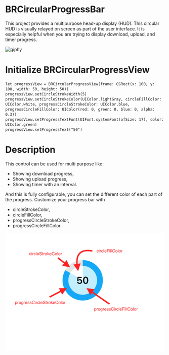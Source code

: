 # BRCircularProgressBar
This project provides a multipurpose head-up display (HUD). This circular HUD is visually relayed on screen as part of the user interface. It is especially helpful when you are trying to display download, upload, and timer progress.

![giphy](https://media.giphy.com/media/11qvJd5e127XSU/giphy.gif)


# Initialize BRCircularProgressView

    let progressView = BRCircularProgressView(frame: CGRect(x: 100, y: 100, width: 50, height: 50))
    progressView.setCircleStrokeWidth(5)
    progressView.setCircleStrokeColor(UIColor.lightGray, circleFillColor: UIColor.white, progressCircleStrokeColor: UIColor.blue, progressCircleFillColor: UIColor(red: 0, green: 0, blue: 0, alpha: 0.3))
    progressView.setProgressTextFont(UIFont.systemFont(ofSize: 17), color: UIColor.green)
    progressView.setProgressText("50")

# Description

This control can be used for multi purpose like:
* Showing download progress,
* Showing upload progress,
* Showing timer with an interval.

And this is fully configurable, you can set the different color of each part of the progress. Customize your progress bar with
* circleStrokeColor,
* circleFillColor,
* progressCircleStrokeColor,
* progressCircleFillColor.

![Alt text](https://github.com/BrammanandSoni/BRCircularProgressBar/blob/master/BRCircularProgressBar/info.png)
